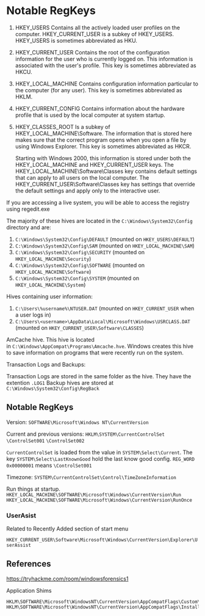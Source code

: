 # Notable RegKeys

1. HKEY_USERS
    Contains all the actively loaded user profiles on the computer. HKEY_CURRENT_USER is a subkey of HKEY_USERS. HKEY_USERS is sometimes abbreviated as HKU.
2. HKEY_CURRENT_USER
    Contains the root of the configuration information for the user who is currently logged on. This information is associated with the user's profile. This key is sometimes abbreviated as HKCU.
3. HKEY_LOCAL_MACHINE
    Contains configuration information particular to the computer (for any user). This key is sometimes abbreviated as HKLM.
4. HKEY_CURRENT_CONFIG
    Contains information about the hardware profile that is used by the local computer at system startup.
5. HKEY_CLASSES_ROOT
    Is a subkey of HKEY_LOCAL_MACHINE\Software. The information that is stored here makes sure that the correct program opens when you open a file by using Windows Explorer. This key is sometimes abbreviated as HKCR.

    Starting with Windows 2000, this information is stored under both the HKEY_LOCAL_MACHINE and HKEY_CURRENT_USER keys. The HKEY_LOCAL_MACHINE\Software\Classes key contains default settings that can apply to all users on the local computer. The HKEY_CURRENT_USER\Software\Classes key has settings that override the default settings and apply only to the interactive user.

If you are accessing a live system, you will be able to access the registry using regedit.exe

The majority of these hives are located in the `C:\Windows\System32\Config` directory and are:

1. `C:\Windows\System32\Config\DEFAULT` (mounted on `HKEY_USERS\DEFAULT`)
2. `C:\Windows\System32\Config\SAM` (mounted on `HKEY_LOCAL_MACHINE\SAM`)
3. `C:\Windows\System32\Config\SECURITY` (mounted on `HKEY_LOCAL_MACHINE\Security`)
4. `C:\Windows\System32\Config\SOFTWARE` (mounted on `HKEY_LOCAL_MACHINE\Software`)
5. `C:\Windows\System32\Config\SYSTEM` (mounted on `HKEY_LOCAL_MACHINE\System`)

Hives containing user information:

1. `C:\Users\%username%\NTUSER.DAT` (mounted on `HKEY_CURRENT_USER` when a user logs in)
2. `C:\Users\<username>\AppData\Local\Microsoft\Windows\USRCLASS.DAT` (mounted on `HKEY_CURRENT_USER\Software\CLASSES`)

AmCache hive. This hive is located in `C:\Windows\AppCompat\Programs\Amcache.hve`. Windows creates this hive to save information on programs that were recently run on the system.

Transaction Logs and Backups:

Transaction Logs are stored in the same folder as the hive. They have the extention `.LOG1`
Backup hives are stored at `C:\Windows\System32\Config\RegBack`

## Notable RegKeys

Version:
`SOFTWARE\Microsoft\Windows NT\CurrentVersion`

Current and previous versions:
`HKLM\SYSTEM\CurrentControlSet`
`\ControlSet001`
`\ControlSet002`

`CurrentControlSet` is loaded from the value in `SYSTEM\Select\Current`. The key `SYSTEM\Select\LastKnownGood` hold the last know good config. `REG_WORD 0x00000001`  means `\ControlSet001`

Timezone:
`SYSTEM\CurrentControlSet\Control\TimeZoneInformation`

Run things at startup.
`HKEY_LOCAL_MACHINE\SOFTWARE\Microsoft\Windows\CurrentVersion\Run`
`HKEY_LOCAL_MACHINE\SOFTWARE\Microsoft\Windows\CurrentVersion\RunOnce`

### UserAsist

Related to Recently Added section of start menu

`HKEY_CURRENT_USER\Software\Microsoft\Windows\CurrentVersion\Explorer\UserAssist`

## References

<https://tryhackme.com/room/windowsforensics1>

Application Shims
```
HKLM\SOFTWARE\Microsoft\WindowsNT\CurrentVersion\AppCompatFlags\Custom\
HKLM\SOFTWARE\Microsoft\WindowsNT\CurrentVersion\AppCompatFlags\InstalledSDB\
```
